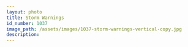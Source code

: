 ```yaml
---
layout: photo
title: Storm Warnings
id_number: 1037
image_path: /assets/images/1037-storm-warnings-vertical-copy.jpg
description:
---
```


